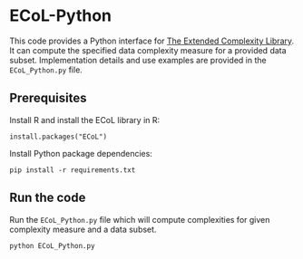 # ECoL-Python

This code provides a Python interface for [The Extended Complexity Library](https://github.com/lpfgarcia/ECoL).
It can compute the specified data complexity measure for a provided data subset.
Implementation details and use examples are provided in the `ECoL_Python.py` file.

## Prerequisites

Install R and install the ECoL library in R:

```
install.packages("ECoL")
```


Install Python package dependencies:
```
pip install -r requirements.txt
```


## Run the code

Run the `ECoL_Python.py` file which will compute complexities for given complexity measure and a data subset.

```
python ECoL_Python.py
```